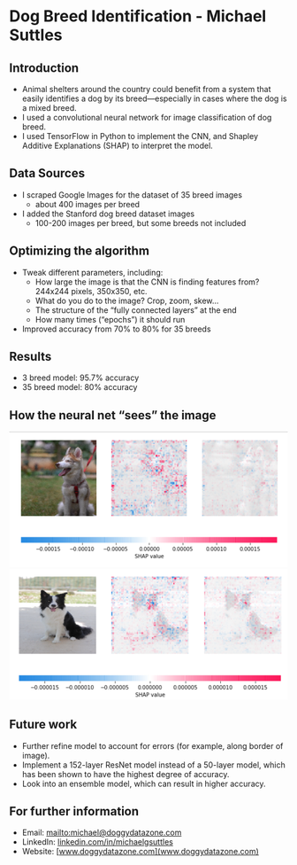 # Dog Breed Identification - Michael Suttles

## Introduction

* Animal shelters around the country could benefit from a system that easily identifies a dog by its breed—especially in cases where the dog is a mixed breed.
* I used a convolutional neural network for image classification of dog breed.
* I used TensorFlow in Python to implement the CNN, and Shapley Additive Explanations (SHAP) to interpret the model.

## Data Sources

* I scraped Google Images for the dataset of 35 breed images
  * about 400 images per breed
* I added the Stanford dog breed dataset images
  * 100-200 images per breed, but some breeds not included

## Optimizing the algorithm

* Tweak different parameters, including:
  * How large the image is that the CNN is finding features from? 244x244 pixels, 350x350, etc.
  * What do you do to the image? Crop, zoom, skew...
  * The structure of the “fully connected layers” at the end
  * How many times (“epochs”) it should run
* Improved accuracy from 70% to 80% for 35 breeds

## Results

* 3 breed model: 95.7% accuracy
* 35 breed model: 80% accuracy

## How the neural net “sees” the image


![alt text](husky-shap.png "Husky as seen by SHAP")
![alt text](bordercollie-shap.png "Border Collie as seen by SHAP")


## Future work

* Further refine model to account for errors (for example, along border of image).
* Implement a 152-layer ResNet model instead of a 50-layer model, which has been shown to have the highest degree of accuracy.
* Look into an ensemble model, which can result in higher accuracy.

## For further information

* Email: [mailto:michael@doggydatazone.com](michael@doggydatazone.com)
* LinkedIn: [linkedin.com/in/michaelgsuttles](linkedin.com/in/michaelgsuttles)
* Website: [www.doggydatazone.com](www.doggydatazone.com)

